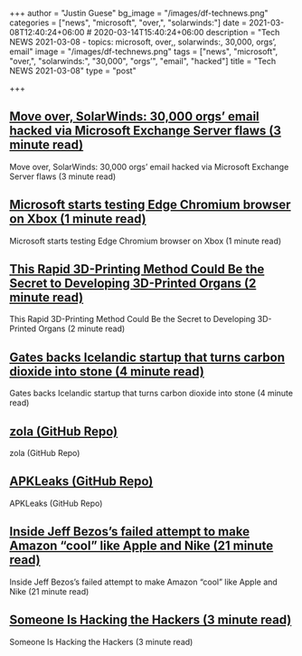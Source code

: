 +++
author = "Justin Guese"
bg_image = "/images/df-technews.png"
categories = ["news", "microsoft", "over,", "solarwinds:"]
date = 2021-03-08T12:40:24+06:00 # 2020-03-14T15:40:24+06:00
description = "Tech NEWS 2021-03-08 - topics: microsoft, over,, solarwinds:, 30,000, orgs’, email"
image = "/images/df-technews.png"
tags = ["news", "microsoft", "over,", "solarwinds:", "30,000", "orgs’", "email", "hacked"]
title = "Tech NEWS 2021-03-08"
type = "post"

+++

## [Move over, SolarWinds: 30,000 orgs’ email hacked via Microsoft Exchange Server flaws (3 minute read)](https://www.theverge.com/2021/3/5/22316189/microsoft-exchange-server-security-exploit-china-attack-30000-organizations)

Move over, SolarWinds: 30,000 orgs’ email hacked via Microsoft Exchange Server flaws (3 minute read)

## [Microsoft starts testing Edge Chromium browser on Xbox (1 minute read)](https://www.theverge.com/2021/3/7/22318050/microsoft-edge-xbox-chromium-browser-testing)

Microsoft starts testing Edge Chromium browser on Xbox (1 minute read)

## [This Rapid 3D-Printing Method Could Be the Secret to Developing 3D-Printed Organs (2 minute read)](https://gizmodo.com/this-rapid-3d-printing-method-could-be-the-secret-to-de-1846424035)

This Rapid 3D-Printing Method Could Be the Secret to Developing 3D-Printed Organs (2 minute read)

## [Gates backs Icelandic startup that turns carbon dioxide into stone (4 minute read)](https://www.jwnenergy.com/article/2021/3/5/gates-backs-icelandic-startup-that-turns-carbon-di/)

Gates backs Icelandic startup that turns carbon dioxide into stone (4 minute read)

## [zola (GitHub Repo)](https://github.com/getzola/zola)

zola (GitHub Repo)

## [APKLeaks (GitHub Repo)](https://github.com/dwisiswant0/apkleaks)

APKLeaks (GitHub Repo)

## [Inside Jeff Bezos’s failed attempt to make Amazon “cool” like Apple and Nike (21 minute read)](https://www.fastcompany.com/90611088/the-complicated-design-legacy-of-jeff-bezos)

Inside Jeff Bezos’s failed attempt to make Amazon “cool” like Apple and Nike (21 minute read)

## [Someone Is Hacking the Hackers (3 minute read)](https://gizmodo.com/someone-is-hacking-the-hackers-1846406428)

Someone Is Hacking the Hackers (3 minute read)

